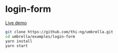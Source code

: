 # login-form

[Live demo](https://demo.thi.ng/umbrella/login-form/)

```bash
git clone https://github.com/thi-ng/umbrella.git
cd umbrella/examples/login-form
yarn install
yarn start
```
